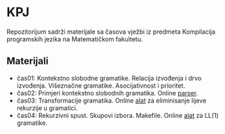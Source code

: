# KPJ

Repozitorijum sadrži materijale sa časova vježbi iz predmeta Kompilacija programskih jezika na Matematičkom fakultetu.

## Materijali
  - čas01: Kontekstno slobodne gramatike. Relacija izvođenja i drvo izvođenja. Višeznačne gramatike. Asocijativnost i prioritet.
  - čas02: Primjeri kontekstno slobodnih gramatika. Online [parser](https://web.stanford.edu/class/archive/cs/cs103/cs103.1156/tools/cfg/).
  - čas03: Transformacije gramatika. Online [alat](https://lab.brainonfire.net/CFG/remove-left-recursion.html) za eliminisanje lijeve rekurzije u gramatici.
  - čas04: Rekurzivni spust. Skupovi izbora. Makefile. Online [alat](https://www.cs.princeton.edu/courses/archive/spring20/cos320/LL1/) za LL(1) gramatike.
